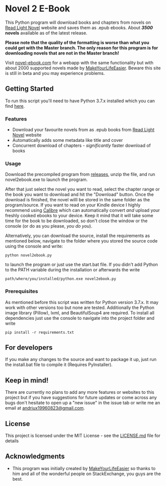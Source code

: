 
# Novel 2 E-Book
This Python program will download books and chapters from novels on [Read Light Novel](https://www.readlightnovel.org/) website and saves them as .epub ebooks. About **_3500_ novels** available as of the latest release. 

**Please note that the quality of the formatting is worse than what you could get with the Master branch. The only reason for this program is for downloading novels that are not in the Master branch!**

Visit [novel-ebook.com](https://novel-ebook.com) for a webapp with the same functionality but with about 2000 supported novels made by [MakeYourLifeEasier](https://github.com/MakeYourLifeEasier). Beware this site is still in beta and you may experience problems. 

## Getting Started

To run this script you'll need to have Python 3.7.x installed which you can find [here](https://www.python.org/downloads/ "Python Download Link").

### Features

- Download your favourite novels from as .epub books from [Read Light Novel](https://www.readlightnovel.org/) website
- Automatically adds some metadata like title and cover
- Concurrent download of chapters - *significantly* faster download of books

### Usage

Download the precompiled program from [releases](https://github.com/EternalTrail/Wuxiaworld-2-eBook/releases), unzip the file, and run novel2ebook.exe to launch the program.

After that just select the novel you want to read, select the chapter range or the book you want to download and hit the "Download" button. Once the download is finished, the novel willl be stored in the same folder as the program/source. If you want to read on your Kindle device I highly recommend using [Calibre](https://calibre-ebook.com/) which can automatically convert *and* upload your freshly cooked ebooks to your device. Keep it mind that it will take some time for the book to be downloaded, so don't close the window or the console (or do as you please, *you do you*). 

Alternatively, you can download the source, install the requirements as mentioned below, navigate to the folder where you stored the source code using the console and write:

```
python novel2ebook.py
```

to launch the program or just use the start.bat file. If you didn't add Python to the PATH variable during the installation or afterwards the write

```
path/where/you/installed/python.exe novel2ebook.py
```

### Prerequisites

As mentioned before this script was written for Python version 3.7.x. It may work with other versions too but none are tested.
Additionally the Python image library (Pillow), lxml, and BeautifulSoup4 are required.
To install all dependencies just use the console to navigate into the project folder and write

```
pip install -r requirements.txt
```

## For developers

If you make any changes to the source and want to package it up, just run the install.bat file to compile it (Requires PyInstaller).

## Keep in mind!

There are currently no plans to add any more features or websites to this project but if you have suggestions for future updates or come across any bugs don't hesitate to open up a "new issue" in the issue tab or write me an email at [andriux19960823@gmail.com](mailto:andriux19960823@gmail.com).

## License

This project is licensed under the MIT License - see the [LICENSE.md](LICENSE.md) file for details

## Acknowledgments

* This program was initially created by [MakeYourLifeEasier](https://github.com/MakeYourLifeEasier) so thanks to him and all of the wonderful people on StackExchange, you guys are the best.

